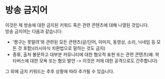 # 방송 금지어
이것은 제 방송에 대한 금지된 키워드 혹은 관련 콘텐츠에 대해 나열된 것입니다.   
방송 금지어는 다음과 같습니다:

- '짱구는 못말려'와 관련된 모든 콘텐츠(글/단어, 이미지, 동영상, 소리, 닉네임 등 모든 것 포함)(러시아식 치환법으로 말하는 것도 금지)
- 종류, 출처 불문하고 대부분 커뮤니티에 대한 혐오적 표현 또는 관련 콘텐츠(예: 왁타버스에 대한 모욕 또는 혐오 발언 -> 이것은 저에 대한 공격으로도 간주합니다)

그 외에 금지 키워드는 추후 상황에 따라 추가될 수 있습니다.

